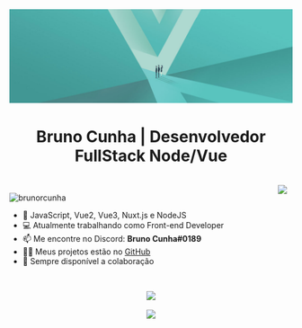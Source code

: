 <img width="auto" src="https://github.com/brunorcunha/brunorcunha/raw/main/header.jpg">

<h1 align="center">
  Bruno Cunha | Desenvolvedor FullStack Node/Vue
</h3>

<br>
<a href="https://linkedin.com/in/brunorcunhadev" target="_blank" >
  <img align="right" style="margin-right: 10px" src="https://img.shields.io/badge/-brunorcunhadev-blue?style=social&logo=Linkedin&logoColor=blue">
</a>

<img align="left" src="https://komarev.com/ghpvc/?username=brunorcunha" alt="brunorcunha" /><br>

- 🚀 JavaScript, Vue2, Vue3, Nuxt.js e NodeJS
- 💻 Atualmente trabalhando como Front-end Developer
- 📫 Me encontre no Discord: **Bruno Cunha#0189**
- 👨‍💻 Meus projetos estão no [GitHub](https://github.com/brunorcunha?tab=repositories)
- 🤝 Sempre disponível a colaboração

<br>

<p align=center>
  <div align=center>
    <a href="https://github.com/denvercoder1/github-readme-streak-stats">
      <img width=480 src="https://github-readme-streak-stats.herokuapp.com/?user=brunorcunha&theme=react&border=61dafb&hide_border=true" />
    </a>
  </div>
</p>

<div align="center">
   <img  src="https://github-profile-trophy.vercel.app/?username=brunorcunha&no-frame=true&margin-w=30&column=6&rank=SSS,SS,S,AAA,AA,A&no-bg=true&theme=discord" />
</div>
